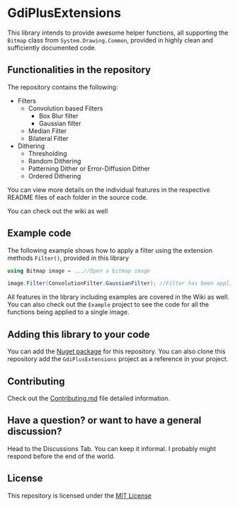 # GdiPlusExtensions

This library intends to provide awesome helper functions, all supporting the `Bitmap` class from `System.Drawing.Common`, provided in highly clean and sufficiently documented code.

## Functionalities in the repository

The repository contains the following:

- Filters
	- Convolution based Filters
		- Box Blur filter
		- Gaussian filter
	- Median Filter
	- Bilateral Filter
- Dithering
	- Thresholding
	- Random Dithering
	- Patterning Dither or Error-Diffusion Dither
	- Ordered Dithering

You can view more details on the individual features in the respective README files of each folder in the source code.

You can check out the wiki as well

## Example code

The following example shows how to apply a filter using the extension methods `Filter()`, provided in this library

```cs
using Bitmap image = ...//Open a bitmap image

image.Filter(ConvolutionFilter.GaussianFilter); //Filter has been applied!
```

All features in the library including examples are covered in the Wiki as well. You can also check out the `Example` project to see the code for all the functions being applied to a single image.

## Adding this library to your code

You can add the [Nuget package](https://www.nuget.org/packages/Azuxiren.GdiPlusExtensions/) for this repository. You can also clone this repository add the `GdiPlusExtensions` project as a reference in your project.


## Contributing

Check out the [Contributing.md](./CONTRIBUTING.md) file detailed information.

## Have a question? or want to have a general discussion?

Head to the Discussions Tab. You can keep it informal. I probably might respond before the end of the world.

## License

This repository is licensed under the [MIT License](./LICENSE)